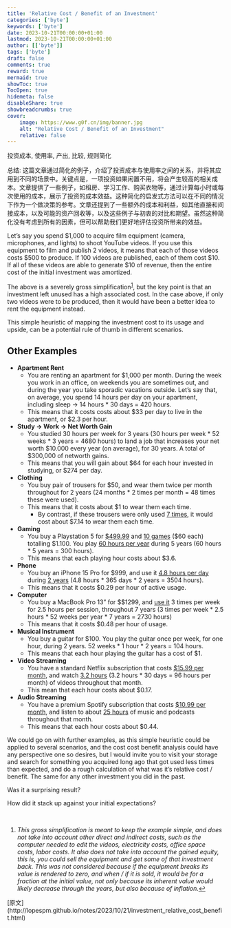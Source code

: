 ```yaml
---
title: 'Relative Cost / Benefit of an Investment'
categories: ['byte']
keywords: ['byte']
date: 2023-10-21T00:00:00+01:00
lastmod: 2023-10-21T00:00:00+01:00
author: [['byte']]
tags: ['byte']
draft: false 
comments: true
reward: true 
mermaid: true 
showToc: true 
TocOpen: true 
hidemeta: false 
disableShare: true 
showbreadcrumbs: true 
cover:
    image: https://www.g0f.cn/img/banner.jpg
    alt: "Relative Cost / Benefit of an Investment"
    relative: false
---
```


<div>

<div> 投资成本, 使用率, 产出, 比较, 规则简化

总结:
这篇文章通过简化的例子，介绍了投资成本与使用率之间的关系，并将其应用到不同的场景中。关键点是，一项投资如果闲置不用，将会产生较高的相关成本。文章提供了一些例子，如租房、学习工作、购买衣物等，通过计算每小时或每次使用的成本，展示了投资的成本效益。这种简化的启发式方法可以在不同的情况下作为一个做决策的参考。文章还提到了一些额外的成本和利益，如其他直接和间接成本，以及可能的资产回收等，以及这些例子与初衷的对比和期望。虽然这种简化没有考虑到所有的因素，但可以帮助我们更好地评估投资所带来的效益。 <div>
<p>Let’s say you spend <span>$</span>1,000 to acquire film equipment (camera, microphones, and lights) to shoot YouTube videos. If you use this equipment to film and publish 2 videos, it means that each of those videos costs <span>$</span>500 to produce. If 100 videos are published, each of them cost <span>$</span>10. If all of these videos are able to generate <span>$</span>10 of revenue, then the entire cost of the initial investment was amortized.</p>
<p>The above is a severely gross simplification<sup id="fnref:1"><a href="https://lopespm.com/atom.xml#fn:1" rel="footnote">1</a></sup>, but the key point is that an investment left unused has a high associated cost. In the case above, if only two videos were to be produced, then it would have been a better idea to rent the equipment instead.</p>
<p>This simple heuristic of mapping the investment cost to its usage and upside, can be a potential rule of thumb in different scenarios.</p>
<h2 id="other-examples">Other Examples</h2>
<ul>
<li><strong>Apartment Rent</strong>
<ul>
<li>You are renting an apartment for <span>$</span>1,000 per month. During the week you work in an office, on weekends you are sometimes out, and during the year you take sporadic vacations outside. Let’s say that, on average, you spend 14 hours per day on your apartment, including sleep → 14 hours * 30 days = 420 hours.</li>
<li>This means that it costs costs about <span>$</span>33 per day to live in the apartment, or <span>$</span>2.3 per hour.</li>
</ul>
</li>
<li><strong>Study → Work → Net Worth Gain</strong>
<ul>
<li>You studied 30 hours per week for 3 years (30 hours per week * 52 weeks * 3 years = 4680 hours) to land a job that increases your net worth <span>$</span>10.000 every year (on average), for 30 years. A total of <span>$</span>300,000 of networth gains.</li>
<li>This means that you will gain about <span>$</span>64 for each hour invested in studying, or $274 per day.</li>
</ul>
</li>
<li><strong>Clothing</strong>
<ul>
<li>You buy pair of trousers for <span>$</span>50, and wear them twice per month throughout for 2 years (24 months * 2 times per month = 48 times these were used).</li>
<li>This means that it costs about <span>$</span>1 to wear them each time.
        <ul>
<li>By contrast, if these trousers were only used <a href="https://www.vox.com/2019/9/12/20860620/fast-fashion-zara-hm-forever-21-boohoo-environment-cost">7 times</a>, it would cost about <span>$</span>7.14 to wear them each time.</li>
</ul>
</li>
</ul>
</li>
<li><strong>Gaming</strong>
<ul>
<li>You buy a Playstation 5 for <a href="https://direct.playstation.com/en-us/buy-consoles/playstation5-console"><span>$</span>499.99</a> and <a href="https://www.pushsquare.com/news/2019/01/ps4_has_a_very_high_software_attach_rate_average_player_owns_around_ten_games">10 games</a> (<span>$</span>60 each) totalling <span>$</span>1.100. You play <a href="https://www.reddit.com/r/playstation/comments/ld7zuo/what_was_your_total_amount_of_hours_played_in_2020/">60 hours per year</a> during 5 years (60 hours * 5 years = 300 hours).</li>
<li>This means that each playing hour costs about <span>$</span>3.6.</li>
</ul>
</li>
<li><strong>Phone</strong>
<ul>
<li>You buy an iPhone 15 Pro for <span>$</span>999, and use it <a href="https://www.bbc.co.uk/news/technology-59952557">4.8 hours per day</a> during <a href="https://www.iphonelife.com/content/how-long-do-iphone-last-how-to-know-when-to-upgrade-your-iphone">2 years</a> (4.8 hours * 365 days * 2 years = 3504 hours).</li>
<li>This means that it costs <span>$</span>0.29 per hour of active usage.</li>
</ul>
</li>
<li><strong>Computer</strong>
<ul>
<li>You buy a MacBook Pro 13” for <span>$</span>$1299, and <a href="https://mediapeanut.com/how-long-should-a-macbook-pro-last/">use it</a> 3 times per week for 2.5 hours per session, throughout 7 years (3 times per week * 2.5 hours * 52 weeks per year * 7 years = 2730 hours)</li>
<li>This means that it costs <span>$</span>0.48 per hour of usage.</li>
</ul>
</li>
<li><strong>Musical Instrument</strong>
<ul>
<li>You buy a guitar for <span>$</span>100. You play the guitar once per week, for one hour, during 2 years. 52 weeks * 1 hour * 2 years = 104 hours.</li>
<li>This means that each hour playing the guitar has a cost of <span>$</span>1.</li>
</ul>
</li>
<li><strong>Video Streaming</strong>
<ul>
<li>You have a standard Netflix subscription that costs <a href="https://help.netflix.com/en/node/24926/us"><span>$</span>15.99 per month</a>, and watch <a href="https://www.independent.co.uk/advisor/vpn/netflix-statistics">3.2 hours</a> (3.2 hours * 30 days = 96 hours per month) of videos throughout that month.</li>
<li>This mean that each hour costs about $0.17.</li>
</ul>
</li>
<li><strong>Audio Streaming</strong>
<ul>
<li>You have a premium Spotify subscription that costs <a href="https://www.spotify.com/us/premium/"><span>$</span>10.99 per month</a>, and listen to about <a href="https://www.statista.com/statistics/813876/spotify-monthly-active-users-time-spent-listening/">25 hours</a> of music and podcasts throughout that month.</li>
<li>This means that each hour costs about <span>$</span>0.44.</li>
</ul>
</li>
</ul>
<p>We could go on with further examples, as this simple heuristic could be applied to several scenarios, and the cost cost benefit analysis could have any perspective one so desires, but I would invite you to visit your storage and search for something you acquired long ago that got used less times than expected, and do a rough calculation of what was it’s relative cost / benefit.
The same for any other investment you did in the past.</p>
<p>Was it a surprising result?</p>
<p>How did it stack up against your initial expectations?</p>
<p><br/></p>
<div class="footnotes">
<ol>
<li id="fn:1">
<p><em>This gross simplification is meant to keep the example simple, and does not take into account other direct and indirect costs, such as the computer needed to edit the videos, electricity costs, office space costs, labor costs. It also does not take into account the gained equity, this is, you could sell the equipment and get some of that investment back. This was not considered because if the equipment breaks its value is rendered to zero, and when / if it is sold, it would be for a fraction at the initial value, not only because its inherent value would likely decrease through the years, but also because of inflation.</em><a href="https://lopespm.com/atom.xml#fnref:1" rel="reference">↩</a></p>
</li>
</ol>
</div>
</div></div>
</div>

<div>
[原文](http://lopespm.github.io/notes/2023/10/21/investment_relative_cost_benefit.html)
</div>

